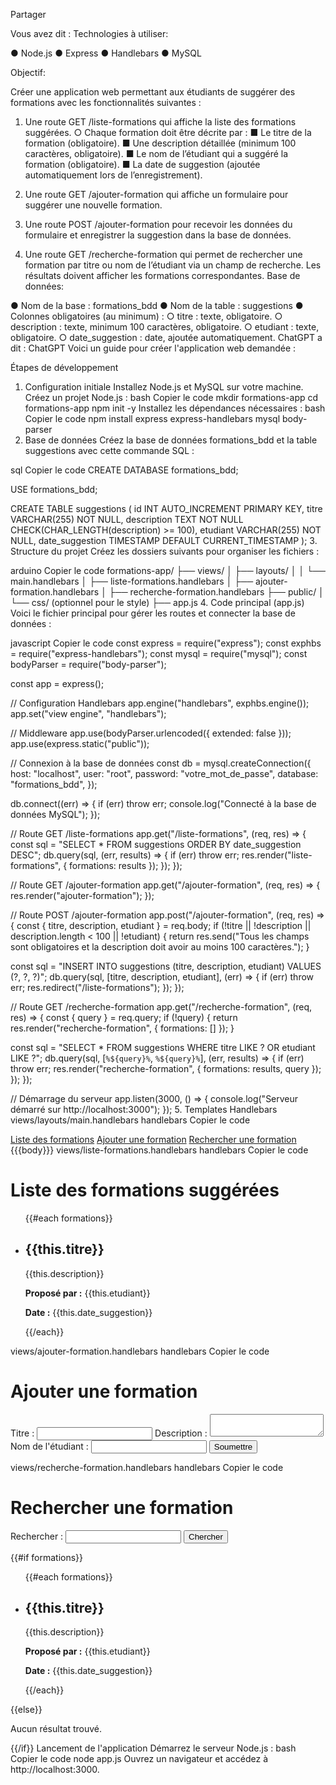 Partager


Vous avez dit :
Technologies à utiliser:

● Node.js
● Express
● Handlebars
● MySQL

Objectif:

Créer une application web permettant aux étudiants de suggérer des formations avec les
fonctionnalités suivantes :
1. Une route GET /liste-formations qui affiche la liste des formations suggérées.
○ Chaque formation doit être décrite par :
■ Le titre de la formation (obligatoire).
■ Une description détaillée (minimum 100 caractères, obligatoire).
■ Le nom de l’étudiant qui a suggéré la formation (obligatoire).
■ La date de suggestion (ajoutée automatiquement lors de
l’enregistrement).

2. Une route GET /ajouter-formation qui affiche un formulaire pour suggérer une
nouvelle formation.
3. Une route POST /ajouter-formation pour recevoir les données du formulaire et
enregistrer la suggestion dans la base de données.
4. Une route GET /recherche-formation qui permet de rechercher une formation
par titre ou nom de l’étudiant via un champ de recherche. Les résultats doivent
afficher les formations correspondantes.
Base de données:

● Nom de la base : formations_bdd
● Nom de la table : suggestions
● Colonnes obligatoires (au minimum) :
○ titre : texte, obligatoire.
○ description : texte, minimum 100 caractères, obligatoire.
○ etudiant : texte, obligatoire.
○ date_suggestion : date, ajoutée automatiquement.
ChatGPT a dit :
ChatGPT
Voici un guide pour créer l'application web demandée :

Étapes de développement
1. Configuration initiale
Installez Node.js et MySQL sur votre machine.
Créez un projet Node.js :
bash
Copier le code
mkdir formations-app
cd formations-app
npm init -y
Installez les dépendances nécessaires :
bash
Copier le code
npm install express express-handlebars mysql body-parser
2. Base de données
Créez la base de données formations_bdd et la table suggestions avec cette commande SQL :

sql
Copier le code
CREATE DATABASE formations_bdd;

USE formations_bdd;

CREATE TABLE suggestions (
    id INT AUTO_INCREMENT PRIMARY KEY,
    titre VARCHAR(255) NOT NULL,
    description TEXT NOT NULL CHECK(CHAR_LENGTH(description) >= 100),
    etudiant VARCHAR(255) NOT NULL,
    date_suggestion TIMESTAMP DEFAULT CURRENT_TIMESTAMP
);
3. Structure du projet
Créez les dossiers suivants pour organiser les fichiers :

arduino
Copier le code
formations-app/
├── views/
│   ├── layouts/
│   │   └── main.handlebars
│   ├── liste-formations.handlebars
│   ├── ajouter-formation.handlebars
│   ├── recherche-formation.handlebars
├── public/
│   └── css/ (optionnel pour le style)
├── app.js
4. Code principal (app.js)
Voici le fichier principal pour gérer les routes et connecter la base de données :

javascript
Copier le code
const express = require("express");
const exphbs = require("express-handlebars");
const mysql = require("mysql");
const bodyParser = require("body-parser");

const app = express();

// Configuration Handlebars
app.engine("handlebars", exphbs.engine());
app.set("view engine", "handlebars");

// Middleware
app.use(bodyParser.urlencoded({ extended: false }));
app.use(express.static("public"));

// Connexion à la base de données
const db = mysql.createConnection({
  host: "localhost",
  user: "root",
  password: "votre_mot_de_passe",
  database: "formations_bdd",
});

db.connect((err) => {
  if (err) throw err;
  console.log("Connecté à la base de données MySQL");
});

// Route GET /liste-formations
app.get("/liste-formations", (req, res) => {
  const sql = "SELECT * FROM suggestions ORDER BY date_suggestion DESC";
  db.query(sql, (err, results) => {
    if (err) throw err;
    res.render("liste-formations", { formations: results });
  });
});

// Route GET /ajouter-formation
app.get("/ajouter-formation", (req, res) => {
  res.render("ajouter-formation");
});

// Route POST /ajouter-formation
app.post("/ajouter-formation", (req, res) => {
  const { titre, description, etudiant } = req.body;
  if (!titre || !description || description.length < 100 || !etudiant) {
    return res.send("Tous les champs sont obligatoires et la description doit avoir au moins 100 caractères.");
  }

  const sql = "INSERT INTO suggestions (titre, description, etudiant) VALUES (?, ?, ?)";
  db.query(sql, [titre, description, etudiant], (err) => {
    if (err) throw err;
    res.redirect("/liste-formations");
  });
});

// Route GET /recherche-formation
app.get("/recherche-formation", (req, res) => {
  const { query } = req.query;
  if (!query) {
    return res.render("recherche-formation", { formations: [] });
  }

  const sql = "SELECT * FROM suggestions WHERE titre LIKE ? OR etudiant LIKE ?";
  db.query(sql, [`%${query}%`, `%${query}%`], (err, results) => {
    if (err) throw err;
    res.render("recherche-formation", { formations: results, query });
  });
});

// Démarrage du serveur
app.listen(3000, () => {
  console.log("Serveur démarré sur http://localhost:3000");
});
5. Templates Handlebars
views/layouts/main.handlebars
handlebars
Copier le code
<!DOCTYPE html>
<html lang="en">
<head>
  <meta charset="UTF-8">
  <meta name="viewport" content="width=device-width, initial-scale=1.0">
  <title>Formations</title>
  <link rel="stylesheet" href="/css/style.css">
</head>
<body>
  <nav>
    <a href="/liste-formations">Liste des formations</a>
    <a href="/ajouter-formation">Ajouter une formation</a>
    <a href="/recherche-formation">Rechercher une formation</a>
  </nav>
  {{{body}}}
</body>
</html>
views/liste-formations.handlebars
handlebars
Copier le code
<h1>Liste des formations suggérées</h1>
<ul>
  {{#each formations}}
  <li>
    <h2>{{this.titre}}</h2>
    <p>{{this.description}}</p>
    <p><strong>Proposé par :</strong> {{this.etudiant}}</p>
    <p><strong>Date :</strong> {{this.date_suggestion}}</p>
  </li>
  {{/each}}
</ul>
views/ajouter-formation.handlebars
handlebars
Copier le code
<h1>Ajouter une formation</h1>
<form action="/ajouter-formation" method="POST">
  <label>Titre : <input type="text" name="titre" required></label>
  <label>Description : <textarea name="description" required minlength="100"></textarea></label>
  <label>Nom de l'étudiant : <input type="text" name="etudiant" required></label>
  <button type="submit">Soumettre</button>
</form>
views/recherche-formation.handlebars
handlebars
Copier le code
<h1>Rechercher une formation</h1>
<form action="/recherche-formation" method="GET">
  <label>Rechercher : <input type="text" name="query"></label>
  <button type="submit">Chercher</button>
</form>

{{#if formations}}
<ul>
  {{#each formations}}
  <li>
    <h2>{{this.titre}}</h2>
    <p>{{this.description}}</p>
    <p><strong>Proposé par :</strong> {{this.etudiant}}</p>
    <p><strong>Date :</strong> {{this.date_suggestion}}</p>
  </li>
  {{/each}}
</ul>
{{else}}
<p>Aucun résultat trouvé.</p>
{{/if}}
Lancement de l'application
Démarrez le serveur Node.js :
bash
Copier le code
node app.js
Ouvrez un navigateur et accédez à http://localhost:3000.
